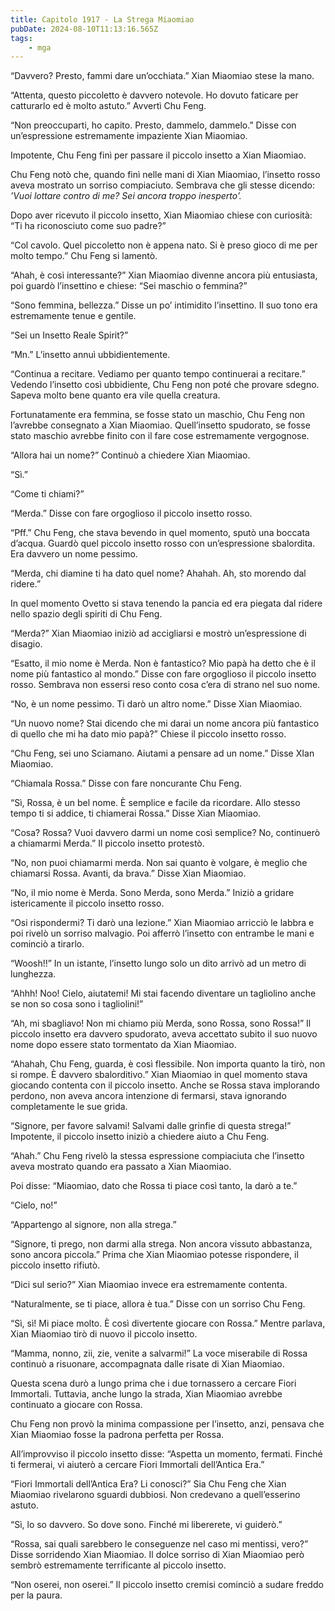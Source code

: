 ```yaml
---
title: Capitolo 1917 - La Strega Miaomiao
pubDate: 2024-08-10T11:13:16.565Z
tags:
    - mga
---
```



“Davvero? Presto, fammi dare un’occhiata.” Xian Miaomiao stese la mano.


“Attenta, questo piccoletto è davvero notevole. Ho dovuto faticare per catturarlo ed è molto astuto.” Avvertì Chu Feng.


“Non preoccuparti, ho capito. Presto, dammelo, dammelo.” Disse con un’espressione estremamente impaziente Xian Miaomiao.


Impotente, Chu Feng finì per passare il piccolo insetto a Xian Miaomiao.


Chu Feng notò che, quando finì nelle mani di Xian Miaomiao, l’insetto rosso aveva mostrato un sorriso compiaciuto. Sembrava che gli stesse dicendo: <em>’Vuoi lottare contro di me? Sei ancora troppo inesperto’.</em>


Dopo aver ricevuto il piccolo insetto, Xian Miaomiao chiese con curiosità: “Ti ha riconosciuto come suo padre?”

“Col cavolo. Quel piccoletto non è appena nato. Si è preso gioco di me per molto tempo.” Chu Feng si lamentò.

“Ahah, è così interessante?” Xian Miaomiao divenne ancora più entusiasta, poi guardò l’insettino e chiese: “Sei maschio o femmina?”

“Sono femmina, bellezza.” Disse un po’ intimidito l’insettino. Il suo tono era estremamente tenue e gentile.


“Sei un Insetto Reale Spirit?”

“Mn.” L’insetto annuì ubbidientemente.


“Continua a recitare. Vediamo per quanto tempo continuerai a recitare.” Vedendo l’insetto così ubbidiente, Chu Feng non poté che provare sdegno. Sapeva molto bene quanto era vile quella creatura.


Fortunatamente era femmina, se fosse stato un maschio, Chu Feng non l’avrebbe consegnato a Xian Miaomiao. Quell’insetto spudorato, se fosse stato maschio avrebbe finito con il fare cose estremamente vergognose.

“Allora hai un nome?” Continuò a chiedere Xian Miaomiao.


“Sì.”


“Come ti chiami?”


“Merda.” Disse con fare orgoglioso il piccolo insetto rosso.


“Pff.” Chu Feng, che stava bevendo in quel momento, sputò una boccata d’acqua. Guardò quel piccolo insetto rosso con un’espressione sbalordita. Era davvero un nome pessimo.

“Merda, chi diamine ti ha dato quel nome? Ahahah. Ah, sto morendo dal ridere.”


In quel momento Ovetto si stava tenendo la pancia ed era piegata dal ridere nello spazio degli spiriti di Chu Feng.


“Merda?” Xian Miaomiao iniziò ad accigliarsi e mostrò un’espressione di disagio.

“Esatto, il mio nome è Merda. Non è fantastico? Mio papà ha detto che è il nome più fantastico al mondo.” Disse con fare orgoglioso il piccolo insetto rosso. Sembrava non essersi reso conto cosa c’era di strano nel suo nome.

“No, è un nome pessimo. Ti darò un altro nome.” Disse Xian Miaomiao.

“Un nuovo nome? Stai dicendo che mi darai un nome ancora più fantastico di quello che mi ha dato mio papà?” Chiese il piccolo insetto rosso.


“Chu Feng, sei uno Sciamano. Aiutami a pensare ad un nome.” Disse XIan Miaomiao.


“Chiamala Rossa.” Disse con fare noncurante Chu Feng.

“Sì, Rossa, è un bel nome. È semplice e facile da ricordare. Allo stesso tempo ti si addice, ti chiamerai Rossa.” Disse Xian Miaomiao.


“Cosa? Rossa? Vuoi davvero darmi un nome così semplice? No, continuerò a chiamarmi Merda.” Il piccolo insetto protestò.


“No, non puoi chiamarmi merda. Non sai quanto è volgare, è meglio che chiamarsi Rossa. Avanti, da brava.” Disse Xian Miaomiao.


“No, il mio nome è Merda. Sono Merda, sono Merda.” Iniziò a gridare istericamente il piccolo insetto rosso.


“Osi rispondermi? Ti darò una lezione.” Xian Miaomiao arricciò le labbra e poi rivelò un sorriso malvagio. Poi afferrò l’insetto con entrambe le mani e cominciò a tirarlo.


“Woosh!!” In un istante, l’insetto lungo solo un dito arrivò ad un metro di lunghezza.


“Ahhh! Noo! Cielo, aiutatemi! Mi stai facendo diventare un tagliolino anche se non so cosa sono i tagliolini!”


“Ah, mi sbagliavo! Non mi chiamo più Merda, sono Rossa, sono Rossa!” Il piccolo insetto era davvero spudorato, aveva accettato subito il suo nuovo nome dopo essere stato tormentato da Xian Miaomiao.


“Ahahah, Chu Feng, guarda, è così flessibile. Non importa quanto la tirò, non si rompe. È davvero sbalorditivo.” Xian Miaomiao in quel momento stava giocando contenta con il piccolo insetto. Anche se Rossa stava implorando perdono, non aveva ancora intenzione di fermarsi, stava ignorando completamente le sue grida.


“Signore, per favore salvami! Salvami dalle grinfie di questa strega!” Impotente, il piccolo insetto iniziò a chiedere aiuto a Chu Feng.

“Ahah.” Chu Feng rivelò la stessa espressione compiaciuta che l’insetto aveva mostrato quando era passato a Xian Miaomiao.


Poi disse: “Miaomiao, dato che Rossa ti piace così tanto, la darò a te.”

“Cielo, no!”

“Appartengo al signore, non alla strega.”

“Signore, ti prego, non darmi alla strega. Non ancora vissuto abbastanza, sono ancora piccola.” Prima che Xian Miaomiao potesse rispondere, il piccolo insetto rifiutò.


“Dici sul serio?” Xian Miaomiao invece era estremamente contenta.


“Naturalmente, se ti piace, allora è tua.” Disse con un sorriso Chu Feng.

“Sì, sì! Mi piace molto. È così divertente giocare con Rossa.” Mentre parlava, Xian Miaomiao tirò di nuovo il piccolo insetto.


“Mamma, nonno, zii, zie, venite a salvarmi!” La voce miserabile di Rossa continuò a risuonare, accompagnata dalle risate di Xian Miaomiao.


Questa scena durò a lungo prima che i due tornassero a cercare Fiori Immortali. Tuttavia, anche lungo la strada, Xian Miaomiao avrebbe continuato a giocare con Rossa.


Chu Feng non provò la minima compassione per l’insetto, anzi, pensava che Xian Miaomiao fosse la padrona perfetta per Rossa.


All’improvviso il piccolo insetto disse: “Aspetta un momento, fermati. Finché ti fermerai, vi aiuterò a cercare Fiori Immortali dell’Antica Era.”


“Fiori Immortali dell’Antica Era? Li conosci?” Sia Chu Feng che Xian Miaomiao rivelarono sguardi dubbiosi. Non credevano a quell’esserino astuto.

“Sì, lo so davvero. So dove sono. Finché mi libererete, vi guiderò.”


“Rossa, sai quali sarebbero le conseguenze nel caso mi mentissi, vero?” Disse sorridendo Xian Miaomiao. Il dolce sorriso di Xian Miaomiao però sembrò estremamente terrificante al piccolo insetto.

“Non oserei, non oserei.” Il piccolo insetto cremisi cominciò a sudare freddo per la paura.





